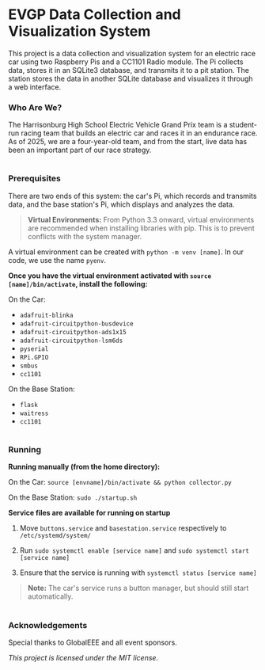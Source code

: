 # EVGP Data Collection and Visualization System

This project is a data collection and visualization system for an electric race car using two Raspberry Pis and a CC1101 Radio module. The Pi collects data, stores it in an SQLite3 database, and transmits it to a pit station. The station stores the data in another SQLite database and visualizes it through a web interface.

### Who Are We?

The Harrisonburg High School Electric Vehicle Grand Prix team is a student-run racing team that builds an electric car and races it in an endurance race. As of 2025, we are a four-year-old team, and from the start, live data has been an important part of our race strategy.

#

### Prerequisites
There are two ends of this system: the car's Pi, which records and transmits data, and the base station's Pi, which displays and analyzes the data.

> **Virtual Environments:**
From Python 3.3 onward, virtual environments are recommended when installing libraries with pip. This is to prevent conflicts with the system manager.

A virtual environment can be created with `python -m venv [name]`. In our code, we use the name `pyenv`.

**Once you have the virtual environment activated with `source [name]/bin/activate`, install the following:**

On the Car:
  - `adafruit-blinka`
  - `adafruit-circuitpython-busdevice`
  - `adafruit-circuitpython-ads1x15`
  - `adafruit-circuitpython-lsm6ds`
  - `pyserial`
  - `RPi.GPIO`
  - `smbus`
  - `cc1101`

On the Base Station:
  - `flask`
  - `waitress`
  - `cc1101`

#

### Running

**Running manually (from the home directory):**

On the Car: `source [envname]/bin/activate && python collector.py`

On the Base Station: `sudo ./startup.sh` 

**Service files are available for running on startup**

1. Move `buttons.service` and `basestation.service` respectively to `/etc/systemd/system/`

2. Run `sudo systemctl enable [service name]` and `sudo systemctl start [service name]`

3. Ensure that the service is running with `systemctl status [service name]`

> **Note:** The car's service runs a button manager, but should still start automatically.

#

### Acknowledgements

Special thanks to GlobalEEE and all event sponsors.

*This project is licensed under the MIT license.*